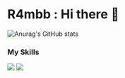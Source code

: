 # **R4mbb** : Hi there 👋

![Anurag's GitHub stats](https://github-readme-stats.vercel.app/api?username=R4mbb&show_icons=true&theme=neon)




### My Skills

<a href="버튼을 눌렀을 때 이동할 링크" target="_blank"><img src="https://img.shields.io/badge/Python-A100FF?style=flat&logo=accenture&logoColor=FFFFFF"/></a> 
<a href="버튼을 눌렀을 때 이동할 링크" target="_blank"><img src="https://img.shields.io/badge/Linux-FF9E0F?style=flat&logo=accenture&logoColor=FFFFFF"/></a> 





<!--
**R4mbb/R4mbb** is a ✨ _special_ ✨ repository because its `README.md` (this file) appears on your GitHub profile.

Here are some ideas to get you started:

- 🔭 I’m currently working on ...
- 🌱 I’m currently learning ...
- 👯 I’m looking to collaborate on ...
- 🤔 I’m looking for help with ...
- 💬 Ask me about ...
- 📫 How to reach me: ...
- 😄 Pronouns: ...
- ⚡ Fun fact: ...
-->
